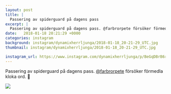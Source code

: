 ```yaml
---
layout: post
title: |
  Passering av spiderguard på dagens pass
excerpt: |
  Passering av spiderguard på dagens pass. @farbrorpete försöker förmedla kloka ord. 🤣
date:   2018-01-18 20:21:29 +0000
categories: instagram
background: instagram/dynamixherrljunga/2018-01-18_20-21-29_UTC.jpg
thumbnail: instagram/dynamixherrljunga/2018-01-18_20-21-29_UTC.jpg

instagram_url: https://www.instagram.com/dynamixherrljunga/p/BeGqDBrB6re
---
```

Passering av spiderguard på dagens pass. [@farbrorpete](https://www.instagram.com/farbrorpete/) försöker förmedla kloka ord. 🤣



<img src='{{ site.baseurl }}/instagram/dynamixherrljunga/2018-01-18_20-21-29_UTC.jpg' class='img-fluid' />
